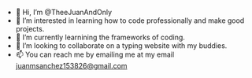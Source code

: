 - 👋 Hi, I’m @TheeJuanAndOnly
- 👀 I’m interested in learning how to code professionally and make good projects. 
- 🌱 I’m currently learnining the frameworks of coding.
- 💞️ I’m looking to collaborate on a typing website with my buddies. 
- 📫 You can reach me by emailing me at my email juanmsanchez153826@gmail.com

<!---
TheeJuanAndOnly/TheeJuanAndOnly is a ✨ special ✨ repository because its `README.md` (this file) appears on your GitHub profile.
You can click the Preview link to take a look at your changes.
--->
